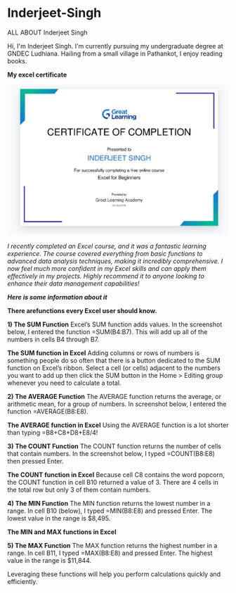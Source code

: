 # Inderjeet-Singh



ALL ABOUT Inderjeet Singh

Hi, I'm Inderjeet Singh. I'm currently pursuing my undergraduate degree at GNDEC Ludhiana. Hailing from a small village in Pathankot, I enjoy reading books. 








**My excel certificate**

![Excel certificate ](certificate1.jpeg)

_I recently completed an Excel course, and it was a fantastic learning experience. The course covered everything from basic functions to advanced data analysis techniques, making it incredibly comprehensive. I now feel much more confident in my Excel skills and can apply them effectively in my projects. Highly recommend it to anyone looking to enhance their data management capabilities!_

_**Here is some information about it**_

**There arefunctions every Excel user should know.**

**1) The SUM Function**
Excel’s SUM function adds values. In the screenshot below, I entered the function =SUM(B4:B7). This will add up all of the numbers in cells B4 through B7.

**The SUM function in Excel**
Adding columns or rows of numbers is something people do so often that there is a button dedicated to the SUM function on Excel’s ribbon. Select a cell (or cells) adjacent to the numbers you want to add up then click the SUM button in the Home > Editing group whenever you need to calculate a total.

**2) The AVERAGE Function**
The AVERAGE function returns the average, or arithmetic mean, for a group of numbers. In screenshot below, I entered the function =AVERAGE(B8:E8).

**The AVERAGE function in Excel**
Using the AVERAGE function is a lot shorter than typing =B8+C8+D8+E8/4!

**3) The COUNT Function**
The COUNT function returns the number of cells that contain numbers. In the screenshot below, I typed =COUNT(B8:E8) then pressed Enter.

**The COUNT function in Excel**
Because cell C8 contains the word popcorn, the COUNT function in cell B10 returned a value of 3. There are 4 cells in the total row but only 3 of them contain numbers.

**4) The MIN Function**
The MIN function returns the lowest number in a range. In cell B10 (below), I typed =MIN(B8:E8) and pressed Enter. The lowest value in the range is $8,495.

**The MIN and MAX functions in Excel**

**5) The MAX Function**
The MAX function returns the highest number in a range. In cell B11, I typed =MAX(B8:E8) and pressed Enter. The highest value in the range is $11,844.




Leveraging these functions will help you perform calculations quickly and efficiently.



